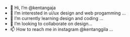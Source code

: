 - 👋 Hi, I’m @kentangaja
- 👀 I’m interested in ui/ux design and web progamming ...
- 🌱 I’m currently learning design and coding ...
- 💞️ I’m looking to collaborate on  design...
- 📫 How to reach me in instagram @kentanggila ...

<!---
kentangaja/kentangaja is a ✨ special ✨ repository because its `README.md` (this file) appears on your GitHub profile.
You can click the Preview link to take a look at your changes.
--->
